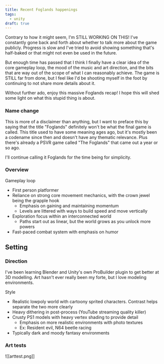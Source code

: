 ```yaml
---
title: Recent Foglands happenings
tags:
  - unity
draft: true
---
```

Contrary to how it might seem, I'm STILL WORKING ON THIS! I've constantly gone back and forth about whether to talk more about the game publicly. Progress is slow and I've tried to avoid showing something that's half-baked or that might not even be used in the future. 

But enough time has passed that I think I finally have a clear idea of the core gameplay loop, the mood of the music and art direction, and the bits that are way out of the scope of what I can reasonably achieve. The game is STILL far from done, but I feel like I'd be shooting myself in the foot by continuing to not share more details about it.

Without further ado, enjoy this massive Foglands recap! I hope this will shed some light on what this stupid thing is about.

### Name change

This is more of a disclaimer than anything, but I want to preface this by saying that the title "Foglands" definitely won't be what the final game is called. This title used to have some meaning ages ago, but it's mostly been a codename since then and doesn't have any thematic relevance. Plus there's already a PSVR game called "The Foglands" that came out a year or so ago.

I'll continue calling it Foglands for the time being for simplicity.

### Overview

Gameplay loop
- First person platformer
- Reliance on strong core movement mechanics, with the crown jewel being the grapple hook
	- Emphasis on gaining and maintaining momentum
	- Levels are littered with ways to build speed and move vertically
- Exploration focus within an interconnected world
	- Paths start out as linear, but the world grows as you unlock more powers
- Fast-paced combat system with emphasis on humor

Setting
- 

### Direction

I've been learning Blender and Unity's own ProBuilder plugin to get better at 3D modelling. Art hasn't ever really been my forte, but I love modeling environments.

Style
- Realistic lowpoly world with cartoony sprited characters. Contrast helps separate the two more clearly
- Heavy dithering in post-process (YouTube streaming quality killer)
- Crusty PS1 models with heavy vertex shading to provide detail
	- Emphasis on more realistic environments with photo textures
	- Ex: Resident evil, N64 beetle racing
- Typically dark and moody fantasy environments

### Art tests
![[arttest.png]]
